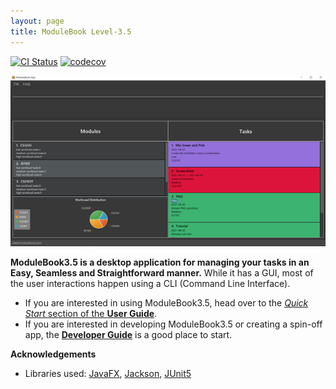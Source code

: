 ```yaml
---
layout: page
title: ModuleBook Level-3.5
---
```


[![CI Status](https://github.com/AY2021S2-CS2103T-T13-2/tp/workflows/Java%20CI/badge.svg)](https://github.com/AY2021S2-CS2103T-T13-2/tp/actions)
[![codecov](https://codecov.io/gh/AY2021S2-CS2103T-T13-2/tp/branch/master/graph/badge.svg)](https://codecov.io/gh/AY2021S2-CS2103T-T13-2/tp)

![Ui](images/Ui.png)

**ModuleBook3.5 is a desktop application for managing your tasks in an Easy, Seamless and Straightforward manner.** 
While it has a GUI, most of the user interactions happen using a CLI (Command Line Interface).

* If you are interested in using ModuleBook3.5, head over to the [_Quick Start_ section of the **User Guide**](UserGuide.html#quick-start).
* If you are interested in developing ModuleBook3.5 or creating a spin-off app, the [**Developer Guide**](DeveloperGuide.html) is a good place to start.


**Acknowledgements**

* Libraries used: [JavaFX](https://openjfx.io/), [Jackson](https://github.com/FasterXML/jackson), [JUnit5](https://github.com/junit-team/junit5)
